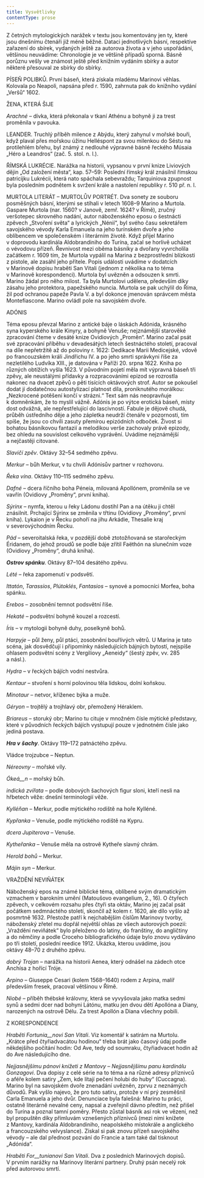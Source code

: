 ```yaml
---
title: Vysvětlivky
contentType: prose
---
```


<section>

Z četných mytologických narážek v textu jsou komentovány jen ty, které jsou dnešnímu čtenáři již méně běžné. Dataci jednotlivých básní, respektive zařazení do sbírek, vydaných ještě za autorova života a v jeho uspořádání, většinou neuvádíme: Chronologie je ve většině případů sporná. Básně porůznu vešly ve známost ještě před knižním vydáním sbírky a autor některé přesouval ze sbírky do sbírky.

</section>

<section>

PÍSEŇ POLIBKŮ. První báseň, která získala mladému Marinovi věhlas. Kolovala po Neapoli, napsána před r. 1590, zahrnuta pak do knižního vydání „Veršů“ 1602.

ŽENA, KTERÁ ŠIJE

_Arachné_ – dívka, která překonala v tkaní Athénu a bohyně ji za trest proměnila v pavouka.

LEANDER. Truchlý příběh milence z Abýdu, který zahynul v mořské bouři, když plaval přes mořskou úžinu Helléspont za svou milenkou do Séstu na protilehlém břehu, byl známý z nedlouhé výpravné básně řeckého Músaia „Héro a Leandros“ (zač. 5. stol. n. l.).

ŘÍMSKÁ LUKRÉCIE. Narážka na historii, vypsanou v první knize Liviových dějin „Od založení města“, kap. 57–59: Poslední římský král znásilnil římskou patricijku Lukrécii, která nato spáchala sebevraždu; Tarquiniova zpupnost byla posledním podnětem k svržení krále a nastolení republiky r. 510 př. n. l.

MURTOLA LITERÁT – MURTOLŮV PORTRÉT. Dva sonety ze souboru posměšných básní, kterými se stíhali v letech 1608–9 Marino a Murtola. Gaspare Murtola (nar. 1560? v Janově, zemř. 1624? v Římě), zručný veršotepec skrovného nadání, autor náboženského eposu o šestnácti zpěvech „Stvoření světa“ a lyrických „Nénií“, byl svého času sekretářem savojského vévody Karla Emanuela na jeho turínském dvoře a jeho oblíbencem ve společenském i literárním životě. Když přijel Marino v doprovodu kardinála Aldobrandiniho do Turína, začal se horlivě ucházet o vévodovu přízeň. Řevnivost mezi oběma básníky a dvořany vyvrcholila začátkem r. 1609 tím, že Murtola vypálil na Marina z bezprostřední blízkosti z pistole, ale zasáhl jeho přítele. Popis události uvádíme v dodatcích v Marinově dopisu hraběti San Vitali (jednom z několika na to téma v Marinově korespondenci). Murtola byl uvězněn a odsouzen k smrti. Marino žádal pro něho milost. Ta byla Murtolovi udělena, především díky zásahu jeho protektora, papežského nuncia. Murtola se pak uchýlil do Říma, žil pod ochranou papeže Pavla V. a byl dokonce jmenován správcem města Montefiascone. Marino ovládl pole na savojském dvoře.

ADÓNIS

Téma eposu převzal Marino z antické báje o láskách Adónida, krásného syna kyperského krále Kinyry, a bohyně Venuše; nejznámější starověké zpracování čteme v desáté knize Ovidiových „Proměn“. Marino začal psát své zpracování příběhu v devadesátých letech šestnáctého století, pracoval na díle nepřetržitě až do poloviny r. 1622: Dedikace Marii Medicejské, vdově po francouzském králi Jindřichu IV. a po jeho smrti správkyni říše za nezletilého Ludvíka XIII., je datována v Paříži 20. srpna 1622. Kniha po různých obtížích vyšla 1623. V původním pojetí měla mít výpravná báseň tři zpěvy, ale neustálými přídavky a rozpracováními epizod se rozrostla nakonec na dvacet zpěvů o pěti tisících oktávových strof. Autor se pokoušel dodat jí dodatečnou autostylizací platnost díla, proniknutého morálkou: „Nezkrocené potěšení končí v strázni.“ Text sám nás neopravňuje k domněnkám, že to myslil vážně. Adónis je po výtce erotická báseň, místy dost odvážná, ale nepřestřelující do lascivností. Fabule je dějově chudá, průběh ústředního děje a jeho zápletka neudrží čtenáře v pozornosti, tím spíše, že jsou co chvíli zasuty přemírou epizódních odboček. Živost si bohatou básníkovou fantazií a melodikou verše zachovaly právě epizody, bez ohledu na souvislost celkového vyprávění. Uvádíme nejznámější a nejčastěji citované.

</section>

<section>

_Slavičí zpěv_. Oktávy 32–54 sedmého zpěvu.

_Merkur_ – bůh Merkur, v tu chvíli Adónisův partner v rozhovoru.

_Řeka vína_. Oktávy 110–115 sedmého zpěvu.

_Dafné_ – dcera říčního boha Péneia, milovaná Apollónem, proměnila se ve vavřín (Ovidiovy „Proměny“, první kniha).

_Sýrinx_ – nymfa, kterou u řeky Ládonu dostihl Pan a na útěku ji chtěl znásilnit. Prchající Sýrinx se změnila v třtinu (Ovidiovy „Proměny“, první kniha). Lykaion je v Řecku pohoří na jihu Arkádie, Thesalie kraj v severovýchodním Řecku.

_Pád_ – severoitalská řeka, v pozdější době ztotožňovaná se starořeckým Éridanem, do jehož proudů se podle báje zřítil Faëthón na slunečním voze (Ovidiovy „Proměny“, druhá kniha).

**_Ostrov spánku_**. Oktávy 87–104 desátého zpěvu.

_Lété_ – řeka zapomenutí v podsvětí.

_Ittatón_, _Tarassios_, _Plútoklés_, _Fantasios_ – synové a pomocníci Morfea, boha spánku.

_Erebos_ – zosobnění temnot podsvětní říše.

_Hekaté_ – podsvětní bohyně kouzel a rozcestí.

_Íris_ – v mytologii bohyně duhy, poselkyně bohů.

_Harpyje_ – půl ženy, půl ptáci, zosobnění bouřlivých větrů. U Marina je tato scéna, jak dosvědčují i připomínky následujících bájných bytostí, nejspíše ohlasem podsvětní scény z Vergiliovy „Aeneidy“ (šestý zpěv, vv. 285 a násl.).

_Hydra_ – v řeckých bájích vodní nestvůra.

_Kentaur_ – stvoření s horní polovinou těla lidskou, dolní koňskou.

_Minotaur_ – netvor, kříženec býka a muže.

_Géryon_ – trojtělý a trojhlavý obr, přemožený Héraklem.

_Briareus_ – storuký obr; Marino tu cituje v množném čísle mýtické představy, které v původních řeckých bájích vystupují pouze v jednotném čísle jako jediná postava.

**_Hra v_** **_šachy_**. Oktávy 119–172 patnáctého zpěvu.

Vládce trojzubce – Neptun.

_Néreovny_ – mořské víly.

_Ókeá__n_ – mořský bůh.

_indická zvířata_ – podle dobových šachových figur sloni, kteří nesli na hřbetech věže: dnešní terminologií věže.

_Kylléňan_ – Merkur, podle mýtického rodiště na hoře Kylléné.

_Kypřanka_ – Venuše, podle mýtického rodiště na Kypru.

_dcera Jupiterova_ – Venuše.

_Kytheřanka_ – Venuše měla na ostrově Kytheře slavný chrám.

_Herold bohů_ – Merkur.

_Májin syn_ – Merkur.

VRAŽDĚNÍ NEVIŇÁTEK

Náboženský epos na známé biblické téma, oblíbené svým dramatickým vzmachem v barokním umění (Matoušovo evange­lium, 2., 16). O čtyřech zpěvech, v celkovém rozsahu přes čtyři sta oktáv, Marino jej začal psát počátkem sedmnáctého století, skončil až kolem r. 1620, ale dílo vyšlo až posmrtně 1632. Přestože patří k nejchabějším číslům Marinovy tvorby, náboženský zřetel mu dopřál největší ohlas ze všech autorových poezií: „Vraždění neviňátek“ bylo přeloženo do latiny, do franštiny, do angličtiny a do němčiny a podle Croceho bibliografického údaje bylo znovu vydáváno po tři století, poslední reedice 1912. Ukázka, kterou uvádíme, jsou oktávy 48–70 z druhého zpěvu.

_dobrý Trojan_ – narážka na historii Aenea, který odnášel na zádech otce Anchísa z hořící Tróje.

_Arpino_ – Giuseppe Cesari (kolem 1568–1640) rodem z Arpina, malíř především fresek, pracoval většinou v Římě.

_Niobé_ – příběh thébské královny, která se vyvyšovala jako matka sedmi synů a sedmi dcer nad bohyni Látónu, matku jen dvou dětí Apollóna a Dia­ny, narozených na ostrově Délu. Za trest Apollón a Diana všechny pobili.

Z KORESPONDENCE

_Hraběti Fortunia__novi San Vitali_. Viz komentář k satirám na Murtolu. „Krátce před čtyřiadvacátou hodinou“ třeba brát jako časový údaj podle někdejšího počítání hodin: Od Ave, tedy od soumraku, čtyřiadvacet hodin až do Ave následujícího dne.

_Nejjasnějšímu pánovi knížeti z Mantovy_ – _Nejjasnějšímu panu kardinálu Gonzagovi_. Dva dopisy z celé série na to téma a na různé adre­sy příznivců o aféře kolem satiry „Zem, kde lítají pečení holubi do huby“ (Cuccagna). Marino byl na savojském dvoře znenadání uvězněn, zprvu z neznámých důvodů. Pak vyšlo najevo, že pro tuto satiru, protože v ní prý zesměšnil Carla Emanuela a jeho dvůr. Denunciace byla falešná: Marino tu práci, ostatně literárně nevalné ceny, napsal a zveřejnil dávno předtím, než přišel do Turína a poznal tamní poměry. Přesto zůstal básník asi rok ve vězení, než byl propuštěn díky přímluvám vznešených příznivců (mezi nimi knížete z Mantovy, kardinála Aldobrandiniho, neapolského místokrále a anglického a francouzského velvyslance). Získal si pak znovu přízeň savojského vévody – ale dal přednost pozvání do Francie a tam také dal tisknout „Adónida“.

_Hraběti For__tunianovi San Vitali_. Dva z posledních Marinových dopisů. V prvním narážky na Marinovy literární partnery. Druhý psán necelý rok před autorovou smrtí.

</section>
